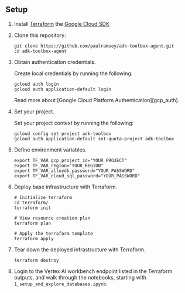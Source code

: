 ## Setup

1. Install [Terraform](https://developer.hashicorp.com/terraform/tutorials/aws-get-started/install-cli) the [Google Cloud SDK](https://cloud.google.com/sdk/docs/install)

1. Clone this repository:

    ```
    git clone https://github.com/paulramsey/adk-toolbox-agent.git
    cd adk-toolbox-agent
    ```

1. Obtain authentication credentials.

    Create local credentials by running the following:

    ```
    gcloud auth login
    gcloud auth application-default login
    ```

    Read more about [Google Cloud Platform Authentication][gcp_auth].

1. Set your project.

    Set your project context by running the following:

    ```
    gcloud config set project adk-toolbox
    gcloud auth application-default set-quota-project adk-toolbox
    ```

1. Define environment variables.

    ```
    export TF_VAR_gcp_project_id="YOUR_PROJECT"
    export TF_VAR_region="YOUR_REGION"
    export TF_VAR_alloydb_password="YOUR_PASSWORD"
    export TF_VAR_cloud_sql_password="YOUR_PASSWORD"
    ```

1. Deploy base infrastructure with Terraform.

    ```
    # Initialize terraform
    cd terraform/
    terraform init
    ```

    ```
    # View resource creation plan
    terraform plan
    ```

    ```
    # Apply the terraform template
    terraform apply
    ```

1. Tear down the deployed infrastructure with Terraform.

    ```
    terraform destroy 
    ```

1. Login to the Vertex AI workbench endpoint listed in the Terraform outputs, and walk through the notebooks, starting with `1_setup_and_explore_databases.ipynb`.